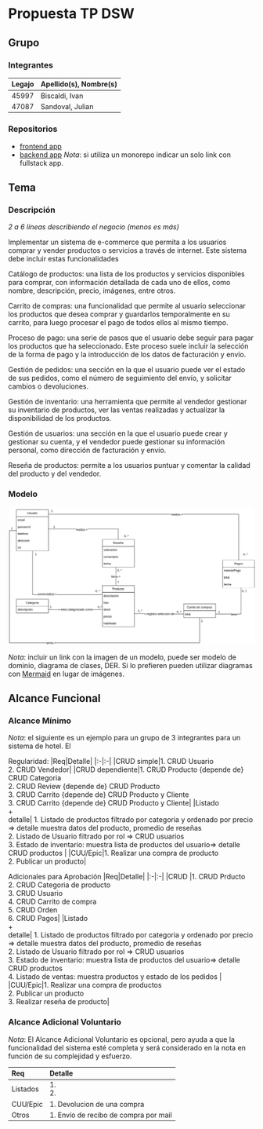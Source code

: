# Propuesta TP DSW

## Grupo
### Integrantes
| Legajo | Apellido(s), Nombre(s)|
|:-|:-|
|45997|Biscaldi, Ivan|
|47087|Sandoval, Julian|

### Repositorios
* [frontend app](http://hyperlinkToGihubOrGitlab)
* [backend app](https://github.com/Biscaldi-Iv/TP-DSW)
*Nota*: si utiliza un monorepo indicar un solo link con fullstack app.

## Tema
### Descripción
*2 a 6 líneas describiendo el negocio (menos es más)*

Implementar un sistema de e-commerce que permita a los usuarios comprar y vender productos o servicios a través de internet. Este sistema debe incluir estas funcionalidades

Catálogo de productos: una lista de los productos y servicios disponibles para comprar, con información detallada de cada uno de ellos, como nombre, descripción, precio, imágenes, entre otros.

Carrito de compras: una funcionalidad que permite al usuario seleccionar los productos que desea comprar y guardarlos temporalmente en su carrito, para luego procesar el pago de todos ellos al mismo tiempo.

Proceso de pago: una serie de pasos que el usuario debe seguir para pagar los productos que ha seleccionado. Este proceso suele incluir la selección de la forma de pago y la introducción de los datos de facturación y envío.

Gestión de pedidos: una sección en la que el usuario puede ver el estado de sus pedidos, como el número de seguimiento del envío, y solicitar cambios o devoluciones.

Gestión de inventario: una herramienta que permite al vendedor gestionar su inventario de productos, ver las ventas realizadas y actualizar la disponibilidad de los productos.

Gestión de usuarios: una sección en la que el usuario puede crear y gestionar su cuenta, y el vendedor puede gestionar su información personal, como dirección de facturación y envío.

Reseña de productos: permite a los usuarios puntuar y comentar la calidad del producto y del vendedor.

### Modelo
![Modelo de dominio](DER.drawio.png)

*Nota*: incluir un link con la imagen de un modelo, puede ser modelo de dominio, diagrama de clases, DER. Si lo prefieren pueden utilizar diagramas con [Mermaid](https://mermaid.js.org) en lugar de imágenes.

## Alcance Funcional 

### Alcance Mínimo

*Nota*: el siguiente es un ejemplo para un grupo de 3 integrantes para un sistema de hotel. El 

Regularidad:
|Req|Detalle|
|:-|:-|
|CRUD simple|1. CRUD Usuario <br>2. CRUD Vendedor|
|CRUD dependiente|1. CRUD Producto {depende de} CRUD Categoria<br>2. CRUD Review {depende de} CRUD Producto <br>3. CRUD Carrito {depende de} CRUD Producto y Cliente <br>3. CRUD Carrito {depende de} CRUD Producto y Cliente|
|Listado<br>+<br>detalle| 1. Listado de productos filtrado por categoria y ordenado por precio => detalle muestra datos del producto, promedio de reseñas<br> 2. Listado de Usuario filtrado por rol => CRUD usuarios <br>3. Estado de inventario: muestra lista de productos del usuario=> detalle CRUD productos |
|CUU/Epic|1. Realizar una compra de producto<br>2. Publicar un producto|


Adicionales para Aprobación
|Req|Detalle|
|:-|:-|
|CRUD |1. CRUD Prducto<br>2. CRUD Categoria de producto<br>3. CRUD Usuario<br>4. CRUD Carrito de compra<br>5. CRUD Orden<br>6. CRUD Pagos|
|Listado<br>+<br>detalle| 1. Listado de productos filtrado por categoria y ordenado por precio => detalle muestra datos del producto, promedio de reseñas<br> 2. Listado de Usuario filtrado por rol => CRUD usuarios <br>3. Estado de inventario: muestra lista de productos del usuario=> detalle CRUD productos <br>4. Listado de ventas: muestra productos y estado de los pedidos |
|CUU/Epic|1. Realizar una compra de productos<br>2. Publicar un producto<br>3. Realizar reseña de producto|


### Alcance Adicional Voluntario

*Nota*: El Alcance Adicional Voluntario es opcional, pero ayuda a que la funcionalidad del sistema esté completa y será considerado en la nota en función de su complejidad y esfuerzo.

|Req|Detalle|
|:-|:-|
|Listados |1. <br>2. |
|CUU/Epic|1. Devolucion de una compra |
|Otros|1. Envío de recibo de compra por mail|

